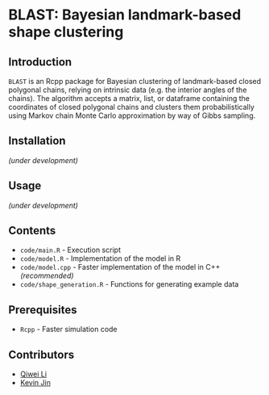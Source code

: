 # BLAST: Bayesian landmark-based shape clustering

## Introduction
`BLAST` is an Rcpp package for Bayesian clustering of landmark-based closed polygonal chains, relying on intrinsic data (e.g. the interior angles of the chains). The algorithm accepts a matrix, list, or dataframe containing the coordinates of closed polygonal chains and clusters them probabilistically using Markov chain Monte Carlo approximation by way of Gibbs sampling.

## Installation
*(under development)*

## Usage
*(under development)*

## Contents
* `code/main.R` - Execution script
* `code/model.R` - Implementation of the model in R
* `code/model.cpp` - Faster implementation of the model in C++ *(recommended)*
* `code/shape_generation.R` - Functions for generating example data

## Prerequisites
* `Rcpp` - Faster simulation code

## Contributors
* [Qiwei Li](https://profiles.utdallas.edu/qiwei.li)
* [Kevin Jin](https://www.linkedin.com/in/kevin-w-jin/)
